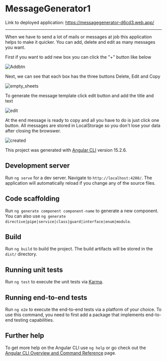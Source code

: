 # MessageGenerator1

Link to deployed application: https://messagegenerator-d6cd3.web.app/

----------------------------------------------------------------------------------------------------------

When we have to send a lot of mails or messages at job
this application helps to make it quicker. 
You can add, delete and edit as many messages you want.

First if you want to add new box you can click the "+" button like below

![Addbtn](https://github.com/Karlz-Bandz/MessageGenerator1/assets/57764322/1a724112-0f17-4e13-8c6d-f01e58e0677d)

Next, we can see that each box has the three buttons Delete, Edit and Copy

![empty_sheets](https://github.com/Karlz-Bandz/MessageGenerator1/assets/57764322/a999e01f-1ace-49f2-90ed-0c4549c100c1)

To generate the message template click edit button and add the title and text

![edit](https://github.com/Karlz-Bandz/MessageGenerator1/assets/57764322/8d944752-b39f-4238-83d0-4f53702b92d9)

At the end message is ready to copy and all you have to do is just click one button. 
All messages are stored in LocalStorage so you don't lose your data after closing
the browswer.

![created](https://github.com/Karlz-Bandz/MessageGenerator1/assets/57764322/8fef35ee-983a-46e7-9ac6-180bee19d67a)



This project was generated with [Angular CLI](https://github.com/angular/angular-cli) version 15.2.6.

## Development server

Run `ng serve` for a dev server. Navigate to `http://localhost:4200/`. The application will automatically reload if you change any of the source files.

## Code scaffolding

Run `ng generate component component-name` to generate a new component. You can also use `ng generate directive|pipe|service|class|guard|interface|enum|module`.

## Build

Run `ng build` to build the project. The build artifacts will be stored in the `dist/` directory.

## Running unit tests

Run `ng test` to execute the unit tests via [Karma](https://karma-runner.github.io).

## Running end-to-end tests

Run `ng e2e` to execute the end-to-end tests via a platform of your choice. To use this command, you need to first add a package that implements end-to-end testing capabilities.

## Further help

To get more help on the Angular CLI use `ng help` or go check out the [Angular CLI Overview and Command Reference](https://angular.io/cli) page.
